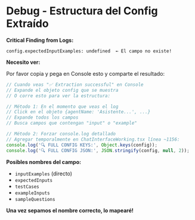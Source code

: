 # Debug - Estructura del Config Extraído

**Critical Finding from Logs:**
```
config.expectedInputExamples: undefined  ← El campo no existe!
```

**Necesito ver:**

Por favor copia y pega en Console esto y comparte el resultado:

```javascript
// Cuando veas "✅ Extraction successful" en Console
// Expande el objeto config que se muestra
// O corre esto para ver la estructura:

// Método 1: En el momento que veas el log
// Click en el objeto {agentName: 'Asistente...', ...}
// Expande todos los campos
// Busca campos que contengan "input" o "example"

// Método 2: Forzar console.log detallado
// Agregar temporalmente en ChatInterfaceWorking.tsx línea ~1156:
console.log('🔍 FULL CONFIG KEYS:', Object.keys(config));
console.log('🔍 FULL CONFIG JSON:', JSON.stringify(config, null, 2));
```

**Posibles nombres del campo:**
- `inputExamples` (directo)
- `expectedInputs`
- `testCases`
- `exampleInputs`
- `sampleQuestions`

**Una vez sepamos el nombre correcto, lo mapearé!**

